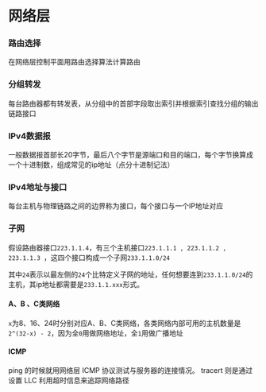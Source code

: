 # 网络层

### 路由选择

在网络层控制平面用路由选择算法计算路由


### 分组转发

每台路由器都有转发表，从分组中的首部字段取出索引并根据索引查找分组的输出链路接口



### IPv4数据报

一般数据报首部长20字节，最后八个字节是源端口和目的端口，每个字节换算成一个十进制数，组成常见的ip地址（点分十进制记法）



### IPv4地址与接口

每台主机与物理链路之间的边界称为接口，每个接口与一个IP地址对应


### 子网

假设路由器接口`223.1.1.4`，有三个主机接口`223.1.1.1 , 223.1.1.2 , 223.1.1.3 `，这四个接口构成一个子网`233.1.1.0/24`

其中`24`表示以最左侧的`24`个比特定义子网的地址，任何想要连到`233.1.1.0/24`的主机，其ip地址都需要是`233.1.1.xxx`形式。



#### A、B 、C类网络

`x`为8、16、24时分别对应A、B、C类网络，各类网络内部可用的主机数量是`2^(32-x) - 2`，因为全`0`用做网络地址，全`1`用做广播地址


#### ICMP

ping 的时候就用网络层 ICMP 协议测试与服务器的连接情况。 tracert 则是通过设置 LLC 利用超时信息来追踪网络路径

